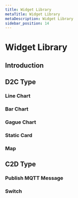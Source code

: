 ```yaml
---
title: Widget Library
metaTitle: Widget Library
metaDescription: Widget Library
sidebar_position: 14
---
```


# Widget Library

## Introduction

## D2C Type

### Line Chart

### Bar Chart

### Gague Chart

### Static Card

### Map

## C2D Type

### Publish MQTT Message

### Switch
